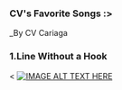 ### CV's Favorite Songs :>
_By CV Cariaga

### 1.Line Without a Hook


<
[![IMAGE ALT TEXT HERE](https://img.youtube.com/vi/vfnAYipqj1k)](https://youtu.be/vfnAYipqj1k)
